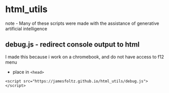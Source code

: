 # html_utils
note - Many of these scripts were made with the assistance of generative artificial intelligence 

## debug.js - redirect console output to html
I made this because i work on a chromebook, and do not have access to f12 menu
 - place in `<head>`
```
<script src="https://jamesfoltz.github.io/html_utils/debug.js"></script>
```
